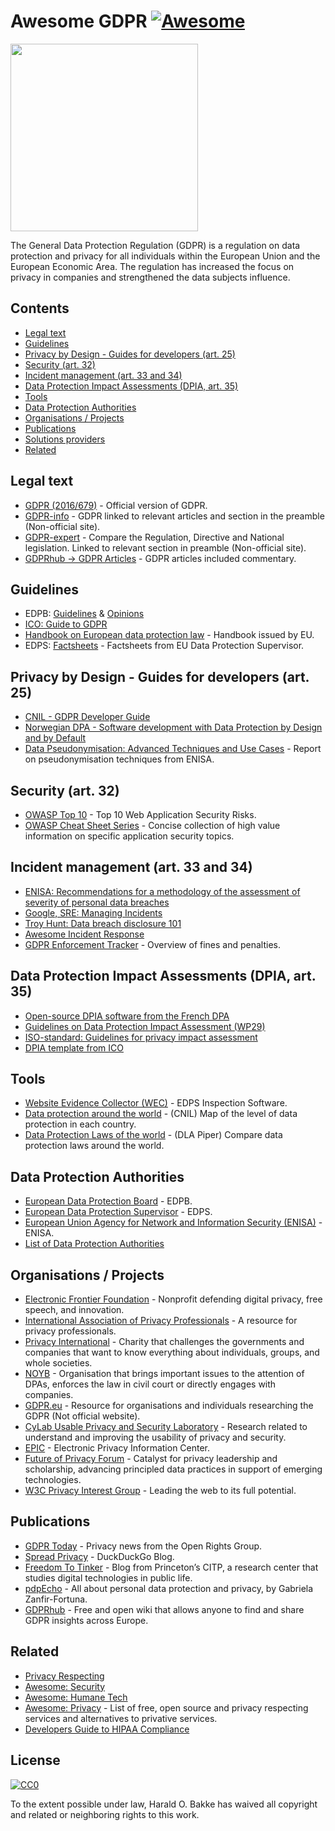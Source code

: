Awesome GDPR [![Awesome](https://awesome.re/badge-flat.svg)](https://awesome.re)
================================================================================

[<img src="GDPR.png" width="300" />](https://eur-lex.europa.eu/legal-content/EN/TXT/?uri=CELEX%3A32016R0679)

The General Data Protection Regulation (GDPR) is a regulation on data protection and privacy for all individuals within the European Union and the European Economic Area. The regulation has increased the focus on privacy in companies and strengthened the data subjects influence.

Contents
--------

-   [Legal text](#legal-text)
-   [Guidelines](#Guidelines)
-   [Privacy by Design - Guides for developers (art. 25)](#privacy-by-design---guides-for-developers-art-25)
-   [Security (art. 32)](#security-art-32)
-   [Incident management (art. 33 and 34)](#incident-management-art-33-and-34)
-   [Data Protection Impact Assessments (DPIA, art. 35)](#data-protection-impact-assessments-dpia-art-35)
-   [Tools](#tools)
-   [Data Protection Authorities](#data-protection-authorities)
-   [Organisations / Projects](#organisations--projects)
-   [Publications](#Publications)
-   [Solutions providers](#Solutions-providers)
-   [Related](#Related)

Legal text
----------

-   [GDPR (2016/679)](https://eur-lex.europa.eu/legal-content/EN/TXT/HTML/?uri=CELEX:32016R0679&from=EN) - Official version of GDPR.
-   [GDPR-info](https://gdpr-info.eu/) - GDPR linked to relevant articles and section in the preamble (Non-official site).
-   [GDPR-expert](https://www.gdpr-expert.com/home.html?mid=5) - Compare the Regulation, Directive and National legislation. Linked to relevant section in preamble (Non-official site).
-   [GDPRhub -&gt; GDPR Articles](https://gdprhub.eu/index.php?title=Category:GDPR_Articles) - GDPR articles included commentary.

Guidelines
----------

-   EDPB: [Guidelines](https://edpb.europa.eu/our-work-tools/general-guidance/gdpr-guidelines-recommendations-best-practices_en) & [Opinions](https://edpb.europa.eu/our-work-tools/consistency-findings/opinions_en)
-   [ICO: Guide to GDPR](https://ico.org.uk/for-organisations/guide-to-data-protection/guide-to-the-general-data-protection-regulation-gdpr/)
-   [Handbook on European data protection law](https://publications.europa.eu/en/publication-detail/-/publication/5b0cfa83-63f3-11e8-ab9c-01aa75ed71a1) - Handbook issued by EU.
-   EDPS: [Factsheets](https://edps.europa.eu/data-protection/our-work/our-work-by-type/factsheets_en) - Factsheets from EU Data Protection Supervisor.

Privacy by Design - Guides for developers (art. 25)
---------------------------------------------------

-   [CNIL - GDPR Developer Guide](https://github.com/LINCnil/GDPR-Developer-Guide)
-   [Norwegian DPA - Software development with Data Protection by Design and by Default](https://www.datatilsynet.no/en/about-privacy/virksomhetenes-plikter/innebygd-personvern/data-protection-by-design-and-by-default/)
-   [Data Pseudonymisation: Advanced Techniques and Use Cases](https://www.enisa.europa.eu/publications/data-pseudonymisation-advanced-techniques-and-use-cases/) - Report on pseudonymisation techniques from ENISA.

Security (art. 32)
------------------

-   [OWASP Top 10](https://owasp.org/www-project-top-ten/) - Top 10 Web Application Security Risks.
-   [OWASP Cheat Sheet Series](https://cheatsheetseries.owasp.org/) - Concise collection of high value information on specific application security topics.

Incident management (art. 33 and 34)
------------------------------------

-   [ENISA: Recommendations for a methodology of the assessment of severity of personal data breaches](https://www.enisa.europa.eu/publications/dbn-severity)
-   [Google, SRE: Managing Incidents](https://landing.google.com/sre/sre-book/chapters/managing-incidents/)
-   [Troy Hunt: Data breach disclosure 101](https://www.troyhunt.com/data-breach-disclosure-101-how-to-succeed-after-youve-failed/)
-   [Awesome Incident Response](https://github.com/meirwah/awesome-incident-response)
-   [GDPR Enforcement Tracker](http://www.enforcementtracker.com/) - Overview of fines and penalties.

Data Protection Impact Assessments (DPIA, art. 35)
--------------------------------------------------

-   [Open-source DPIA software from the French DPA](https://www.cnil.fr/en/open-source-pia-software-helps-carry-out-data-protection-impact-assesment)
-   [Guidelines on Data Protection Impact Assessment (WP29)](https://ec.europa.eu/newsroom/article29/item-detail.cfm?item_id=611236)
-   [ISO-standard: Guidelines for privacy impact assessment](https://www.iso.org/standard/62289.html)
-   [DPIA template from ICO](https://iapp.org/resources/article/sample-dpia-template/)

Tools
-----

-   [Website Evidence Collector (WEC)](https://github.com/EU-EDPS/website-evidence-collector) - EDPS Inspection Software.
-   [Data protection around the world](https://www.cnil.fr/en/data-protection-around-the-world) - (CNIL) Map of the level of data protection in each country.
-   [Data Protection Laws of the world](https://www.dlapiperdataprotection.com/) - (DLA Piper) Compare data protection laws around the world.

Data Protection Authorities
---------------------------

-   [European Data Protection Board](https://edpb.europa.eu/) - EDPB.
-   [European Data Protection Supervisor](https://edps.europa.eu/) - EDPS.
-   [European Union Agency for Network and Information Security (ENISA)](https://www.enisa.europa.eu/topics/data-protection) - ENISA.
-   [List of Data Protection Authorities](https://pdpecho.com/the-list/)

Organisations / Projects
------------------------

-   [Electronic Frontier Foundation](https://www.eff.org/) - Nonprofit defending digital privacy, free speech, and innovation.
-   [International Association of Privacy Professionals](https://iapp.org/) - A resource for privacy professionals.
-   [Privacy International](https://www.privacyinternational.org) - Charity that challenges the governments and companies that want to know everything about individuals, groups, and whole societies.
-   [NOYB](https://noyb.eu/) - Organisation that brings important issues to the attention of DPAs, enforces the law in civil court or directly engages with companies.
-   [GDPR.eu](https://gdpr.eu/) - Resource for organisations and individuals researching the GDPR (Not official website).
-   [CyLab Usable Privacy and Security Laboratory](https://cups.cs.cmu.edu/) - Research related to understand and improving the usability of privacy and security.
-   [EPIC](https://epic.org/) - Electronic Privacy Information Center.
-   [Future of Privacy Forum](https://fpf.org/) - Catalyst for privacy leadership and scholarship, advancing principled data practices in support of emerging technologies.
-   [W3C Privacy Interest Group](https://www.w3.org/Privacy/) - Leading the web to its full potential.

Publications
------------

-   [GDPR Today](https://www.gdprtoday.org/) - Privacy news from the Open Rights Group.
-   [Spread Privacy](https://spreadprivacy.com/) - DuckDuckGo Blog.
-   [Freedom To Tinker](https://freedom-to-tinker.com/) - Blog from Princeton’s CITP, a research center that studies digital technologies in public life.
-   [pdpEcho](https://pdpecho.com/) - All about personal data protection and privacy, by Gabriela Zanfir-Fortuna.
-   [GDPRhub](https://gdprhub.eu/) - Free and open wiki that allows anyone to find and share GDPR insights across Europe.

Related
-------

-   [Privacy Respecting](https://github.com/nikitavoloboev/privacy-respecting)
-   [Awesome: Security](https://github.com/sindresorhus/awesome#security)
-   [Awesome: Humane Tech](https://github.com/humanetech-community/awesome-humane-tech#readme)
-   [Awesome: Privacy](https://github.com/pluja/awesome-privacy#readme) - List of free, open source and privacy respecting services and alternatives to privative services.
-   [Developers Guide to HIPAA Compliance](https://github.com/truevault/hipaa-compliance-developers-guide)

License
-------

[![CC0](http://mirrors.creativecommons.org/presskit/buttons/88x31/svg/cc-zero.svg)](https://creativecommons.org/publicdomain/zero/1.0/)

To the extent possible under law, Harald O. Bakke has waived all copyright and related or neighboring rights to this work.
